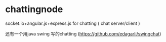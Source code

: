chattingnode
============

 socket.io+angular.js+express.js for chatting ( chat server/client )

还有一个用java swing 写的chatting (https://github.com/edagarli/swingchat)
